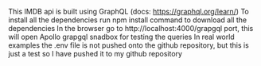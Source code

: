 This IMDB api is built using GraphQL (docs: https://graphql.org/learn/)
To install all the dependencies run npm install command to download all the dependencies
In the browser go to http://localhost:4000/grapgql port, this will open Apollo grapgql snadbox for testing the queries
In real world examples the .env file is not pushed onto the github repository, but this is just a test so I have pushed it to my github repository
